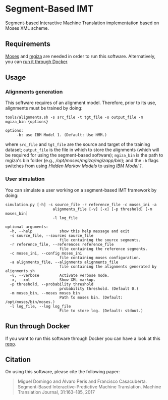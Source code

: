 # Segment-Based IMT
Segment-based Interactive Machine Translation implementation based on Moses XML scheme.

## Requirements
[Moses](https://github.com/moses-smt/mosesdecoder) and [mgiza](https://github.com/moses-smt/mgiza) are needed in order to run this software. Alternatively, you can [run it through Docker](#run-through-docker).

## Usage
### Alignments generation
This software requires of an alignment model. Therefore, prior to its use, alignments must be trained by doing:
```
tools/alignments.sh -s src_file -t tgt_file -o output_file -m mgiza_bin {options}

options:
     -b: use IBM Model 1. (Default: Use HMM.)
```

where `src_file` and `tgt_file` are the source and target of the training dataset; `output_file` is the file in which to store the alignments (which will be required for using the segment-based software); `mgiza_bin` is the path to mgiza's bin folder (e.g., */opt/moses/mgiza/mgizapp/bin*); and the `-b` flags switches from using *Hidden Markov Models* to using *IBM Model 1*.

### User simulation
You can simulate a user working on a segment-based IMT framework by doing:
```
simulation.py [-h] -s source_file -r reference_file -c moses_ini -a
                     alignments_file [-v] [-x] [-p threshold] [-m moses_bin]
                     -l log_file

optional arguments:
  -h, --help            show this help message and exit
  -s source_file, --sources source_file
                        file containing the source segments.
  -r reference_file, --references reference_file
                        file containing the reference segments.
  -c moses_ini, --config moses_ini
                        file containing moses configuration.
  -a alignments_file, --alignments alignments_file
                        file containing the alignments generated by alignments.sh
  -v, --verbose         Activate verbose mode.
  -x, --xml             Show XML markup.
  -p threshold, --probability threshold
                        probability threshold. (Default 0.)
  -m moses_bin, --moses moses_bin
                        Path to moses bin. (Default: /opt/moses/bin/moses.)
  -l log_file, --log log_file
                        File to store log. (Default: stdout.)
```

## Run through Docker
If you want to run this software through Docker you can have a look at this [repo](https://github.com/midobal/dockerfiles/tree/master/sb-imt).

## Citation
On using this software, please cite the following paper:

>Miguel Domingo and Álvaro Peris and Francisco Casacuberta. Segment-Based Interactive-Predictive Machine Translation. Machine Translation
Journal, 31:163–185, 2017
